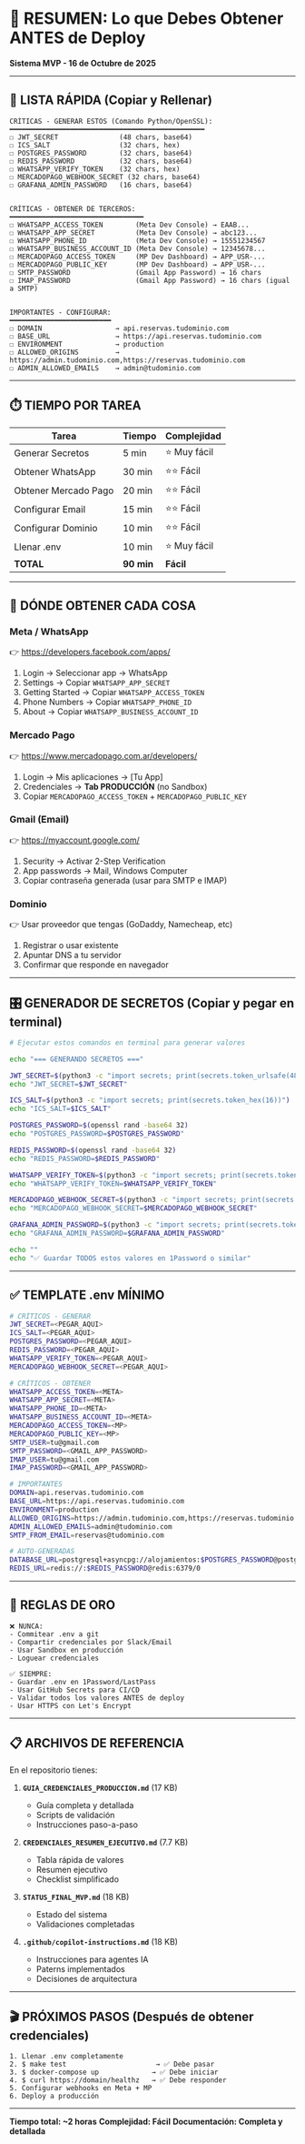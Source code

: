 # 🎯 RESUMEN: Lo que Debes Obtener ANTES de Deploy

**Sistema MVP - 16 de Octubre de 2025**

---

## 📌 LISTA RÁPIDA (Copiar y Rellenar)

```
CRÍTICAS - GENERAR ESTOS (Comando Python/OpenSSL):
━━━━━━━━━━━━━━━━━━━━━━━━━━━━━━━━━━━━━━━━━━━━━━━━
☐ JWT_SECRET               (48 chars, base64)
☐ ICS_SALT                 (32 chars, hex)
☐ POSTGRES_PASSWORD        (32 chars, base64)
☐ REDIS_PASSWORD           (32 chars, base64)
☐ WHATSAPP_VERIFY_TOKEN    (32 chars, hex)
☐ MERCADOPAGO_WEBHOOK_SECRET (32 chars, base64)
☐ GRAFANA_ADMIN_PASSWORD   (16 chars, base64)


CRÍTICAS - OBTENER DE TERCEROS:
━━━━━━━━━━━━━━━━━━━━━━━━━━━━━━━━━
☐ WHATSAPP_ACCESS_TOKEN        (Meta Dev Console) → EAAB...
☐ WHATSAPP_APP_SECRET          (Meta Dev Console) → abc123...
☐ WHATSAPP_PHONE_ID            (Meta Dev Console) → 15551234567
☐ WHATSAPP_BUSINESS_ACCOUNT_ID (Meta Dev Console) → 12345678...
☐ MERCADOPAGO_ACCESS_TOKEN     (MP Dev Dashboard) → APP_USR-...
☐ MERCADOPAGO_PUBLIC_KEY       (MP Dev Dashboard) → APP_USR-...
☐ SMTP_PASSWORD                (Gmail App Password) → 16 chars
☐ IMAP_PASSWORD                (Gmail App Password) → 16 chars (igual a SMTP)


IMPORTANTES - CONFIGURAR:
━━━━━━━━━━━━━━━━━━━━━━━━━
☐ DOMAIN                  → api.reservas.tudominio.com
☐ BASE_URL                → https://api.reservas.tudominio.com
☐ ENVIRONMENT             → production
☐ ALLOWED_ORIGINS         → https://admin.tudominio.com,https://reservas.tudominio.com
☐ ADMIN_ALLOWED_EMAILS    → admin@tudominio.com
```

---

## ⏱️ TIEMPO POR TAREA

| Tarea | Tiempo | Complejidad |
|-------|--------|-------------|
| Generar Secretos | 5 min | ⭐ Muy fácil |
| Obtener WhatsApp | 30 min | ⭐⭐ Fácil |
| Obtener Mercado Pago | 20 min | ⭐⭐ Fácil |
| Configurar Email | 15 min | ⭐⭐ Fácil |
| Configurar Dominio | 10 min | ⭐⭐ Fácil |
| Llenar .env | 10 min | ⭐ Muy fácil |
| **TOTAL** | **90 min** | **Fácil** |

---

## 🔗 DÓNDE OBTENER CADA COSA

### Meta / WhatsApp
👉 https://developers.facebook.com/apps/
1. Login → Seleccionar app → WhatsApp
2. Settings → Copiar `WHATSAPP_APP_SECRET`
3. Getting Started → Copiar `WHATSAPP_ACCESS_TOKEN`
4. Phone Numbers → Copiar `WHATSAPP_PHONE_ID`
5. About → Copiar `WHATSAPP_BUSINESS_ACCOUNT_ID`

### Mercado Pago
👉 https://www.mercadopago.com.ar/developers/
1. Login → Mis aplicaciones → [Tu App]
2. Credenciales → **Tab PRODUCCIÓN** (no Sandbox)
3. Copiar `MERCADOPAGO_ACCESS_TOKEN` + `MERCADOPAGO_PUBLIC_KEY`

### Gmail (Email)
👉 https://myaccount.google.com/
1. Security → Activar 2-Step Verification
2. App passwords → Mail, Windows Computer
3. Copiar contraseña generada (usar para SMTP e IMAP)

### Dominio
👉 Usar proveedor que tengas (GoDaddy, Namecheap, etc)
1. Registrar o usar existente
2. Apuntar DNS a tu servidor
3. Confirmar que responde en navegador

---

## 🎛️ GENERADOR DE SECRETOS (Copiar y pegar en terminal)

```bash
# Ejecutar estos comandos en terminal para generar valores

echo "=== GENERANDO SECRETOS ==="

JWT_SECRET=$(python3 -c "import secrets; print(secrets.token_urlsafe(48))")
echo "JWT_SECRET=$JWT_SECRET"

ICS_SALT=$(python3 -c "import secrets; print(secrets.token_hex(16))")
echo "ICS_SALT=$ICS_SALT"

POSTGRES_PASSWORD=$(openssl rand -base64 32)
echo "POSTGRES_PASSWORD=$POSTGRES_PASSWORD"

REDIS_PASSWORD=$(openssl rand -base64 32)
echo "REDIS_PASSWORD=$REDIS_PASSWORD"

WHATSAPP_VERIFY_TOKEN=$(python3 -c "import secrets; print(secrets.token_hex(16))")
echo "WHATSAPP_VERIFY_TOKEN=$WHATSAPP_VERIFY_TOKEN"

MERCADOPAGO_WEBHOOK_SECRET=$(python3 -c "import secrets; print(secrets.token_urlsafe(32))")
echo "MERCADOPAGO_WEBHOOK_SECRET=$MERCADOPAGO_WEBHOOK_SECRET"

GRAFANA_ADMIN_PASSWORD=$(python3 -c "import secrets; print(secrets.token_urlsafe(16))")
echo "GRAFANA_ADMIN_PASSWORD=$GRAFANA_ADMIN_PASSWORD"

echo ""
echo "✅ Guardar TODOS estos valores en 1Password o similar"
```

---

## ✅ TEMPLATE .env MÍNIMO

```bash
# CRÍTICOS - GENERAR
JWT_SECRET=<PEGAR_AQUI>
ICS_SALT=<PEGAR_AQUI>
POSTGRES_PASSWORD=<PEGAR_AQUI>
REDIS_PASSWORD=<PEGAR_AQUI>
WHATSAPP_VERIFY_TOKEN=<PEGAR_AQUI>
MERCADOPAGO_WEBHOOK_SECRET=<PEGAR_AQUI>

# CRÍTICOS - OBTENER
WHATSAPP_ACCESS_TOKEN=<META>
WHATSAPP_APP_SECRET=<META>
WHATSAPP_PHONE_ID=<META>
WHATSAPP_BUSINESS_ACCOUNT_ID=<META>
MERCADOPAGO_ACCESS_TOKEN=<MP>
MERCADOPAGO_PUBLIC_KEY=<MP>
SMTP_USER=tu@gmail.com
SMTP_PASSWORD=<GMAIL_APP_PASSWORD>
IMAP_USER=tu@gmail.com
IMAP_PASSWORD=<GMAIL_APP_PASSWORD>

# IMPORTANTES
DOMAIN=api.reservas.tudominio.com
BASE_URL=https://api.reservas.tudominio.com
ENVIRONMENT=production
ALLOWED_ORIGINS=https://admin.tudominio.com,https://reservas.tudominio.com
ADMIN_ALLOWED_EMAILS=admin@tudominio.com
SMTP_FROM_EMAIL=reservas@tudominio.com

# AUTO-GENERADAS
DATABASE_URL=postgresql+asyncpg://alojamientos:$POSTGRES_PASSWORD@postgres:5432/alojamientos_db
REDIS_URL=redis://:$REDIS_PASSWORD@redis:6379/0
```

---

## 🚨 REGLAS DE ORO

```
❌ NUNCA:
- Commitear .env a git
- Compartir credenciales por Slack/Email
- Usar Sandbox en producción
- Loguear credenciales

✅ SIEMPRE:
- Guardar .env en 1Password/LastPass
- Usar GitHub Secrets para CI/CD
- Validar todos los valores ANTES de deploy
- Usar HTTPS con Let's Encrypt
```

---

## 📋 ARCHIVOS DE REFERENCIA

En el repositorio tienes:

1. **`GUIA_CREDENCIALES_PRODUCCION.md`** (17 KB)
   - Guía completa y detallada
   - Scripts de validación
   - Instrucciones paso-a-paso

2. **`CREDENCIALES_RESUMEN_EJECUTIVO.md`** (7.7 KB)
   - Tabla rápida de valores
   - Resumen ejecutivo
   - Checklist simplificado

3. **`STATUS_FINAL_MVP.md`** (18 KB)
   - Estado del sistema
   - Validaciones completadas

4. **`.github/copilot-instructions.md`** (18 KB)
   - Instrucciones para agentes IA
   - Paterns implementados
   - Decisiones de arquitectura

---

## 🎬 PRÓXIMOS PASOS (Después de obtener credenciales)

```
1. Llenar .env completamente
2. $ make test                      → ✅ Debe pasar
3. $ docker-compose up             → ✅ Debe iniciar
4. $ curl https://domain/healthz   → ✅ Debe responder
5. Configurar webhooks en Meta + MP
6. Deploy a producción
```

---

**Tiempo total: ~2 horas**
**Complejidad: Fácil**
**Documentación: Completa y detallada**
